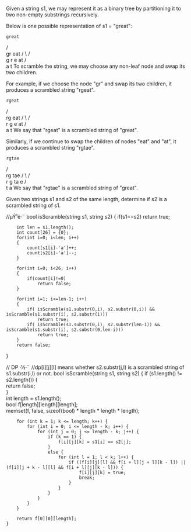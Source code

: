 Given a string s1, we may represent it as a binary tree by partitioning it to two non-empty substrings recursively.

Below is one possible representation of s1 = "great":

    great
   /    \
  gr    eat
 / \    /  \
g   r  e   at
           / \
          a   t
To scramble the string, we may choose any non-leaf node and swap its two children.

For example, if we choose the node "gr" and swap its two children, it produces a scrambled string "rgeat".

    rgeat
   /    \
  rg    eat
 / \    /  \
r   g  e   at
           / \
          a   t
We say that "rgeat" is a scrambled string of "great".

Similarly, if we continue to swap the children of nodes "eat" and "at", it produces a scrambled string "rgtae".

    rgtae
   /    \
  rg    tae
 / \    /  \
r   g  ta  e
       / \
      t   a
We say that "rgtae" is a scrambled string of "great".

Given two strings s1 and s2 of the same length, determine if s2 is a scrambled string of s1.


//µÝ¹é·¨
bool isScramble(string s1, string s2) {
        if(s1==s2)
            return true;

        int len = s1.length();
        int count[26] = {0};
        for(int i=0; i<len; i++)
        {
            count[s1[i]-'a']++;
            count[s2[i]-'a']--;
        }

        for(int i=0; i<26; i++)
        {
            if(count[i]!=0)
                return false;
        }

        for(int i=1; i<=len-1; i++)
        {
            if( isScramble(s1.substr(0,i), s2.substr(0,i)) && isScramble(s1.substr(i), s2.substr(i)))
                return true;
            if( isScramble(s1.substr(0,i), s2.substr(len-i)) && isScramble(s1.substr(i), s2.substr(0,len-i)))
                return true;
        }
        return false;
}


// DP ·½·¨
//dp[i][j][l] means whether s2.substr(j,l) is a scrambled string of s1.substr(i,l) or not.
bool isScramble(string s1, string s2) {
        if (s1.length() != s2.length()) {  
            return false;  
        }  
        int length = s1.length();  
        bool f[length][length][length];  
        memset(f, false, sizeof(bool) * length * length * length);  
          
        for (int k = 1; k <= length; k++) {  
            for (int i = 0; i <= length - k; i++) {  
                for (int j = 0; j <= length - k; j++) {  
                    if (k == 1) {  
                        f[i][j][k] = s1[i] == s2[j];  
                    }  
                    else {  
                        for (int l = 1; l < k; l++) {  
                            if ((f[i][j][l] && f[i + l][j + l][k - l]) || (f[i][j + k - l][l] && f[i + l][j][k - l])) {  
                                f[i][j][k] = true;  
                                break;  
                            }                              
                        }  
                    }  
                }  
            }              
        }  
                  
        return f[0][0][length];
    }
